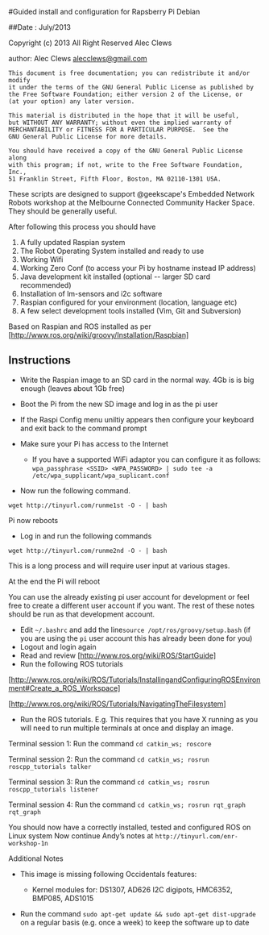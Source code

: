 #Guided install and configuration for Rapsberry Pi Debian

##Date : July/2013

 Copyright (c) 2013 All Right Reserved  Alec Clews

 author: Alec Clews
 alecclews@gmail.com

    This document is free documentation; you can redistribute it and/or modify
    it under the terms of the GNU General Public License as published by
    the Free Software Foundation; either version 2 of the License, or
    (at your option) any later version.

    This material is distributed in the hope that it will be useful,
    but WITHOUT ANY WARRANTY; without even the implied warranty of
    MERCHANTABILITY or FITNESS FOR A PARTICULAR PURPOSE.  See the
    GNU General Public License for more details.

    You should have received a copy of the GNU General Public License along
    with this program; if not, write to the Free Software Foundation, Inc.,
    51 Franklin Street, Fifth Floor, Boston, MA 02110-1301 USA.


These scripts are designed to support @geekscape's Embedded Network Robots workshop at the Melbourne
Connected Community Hacker Space. They should be generally useful.

After following this process you should have

1. A fully updated Raspian system
2. The Robot Operating System installed and ready to use
3. Working Wifi
4. Working Zero Conf (to access your Pi by hostname instead IP address)
5. Java development kit installed (optional -- larger SD card recommended)
6. Installation of lm-sensors and i2c software
7. Raspian configured for your environment (location, language etc)
8. A few select development tools installed (Vim, Git and Subversion)

Based on Raspian and ROS installed as per [http://www.ros.org/wiki/groovy/Installation/Raspbian]
## Instructions

* Write  the Raspian image to an SD card in the normal way. 4Gb is is big enough (leaves about 1Gb free)
* Boot the Pi from the new SD image and log in as the pi user
* If the Raspi Config menu uniltiy appears then configure your keyboard and exit back to the command prompt
* Make sure your Pi has access to the Internet
  * If you have a supported WiFi adaptor you can configure it as follows:
  `wpa_passphrase <SSID> <WPA_PASSWORD> | sudo tee -a /etc/wpa_supplicant/wpa_suplicant.conf`

* Now run the following command.

`wget http://tinyurl.com/runme1st -O - | bash`

Pi now reboots

* Log in and run the following commands

`wget http://tinyurl.com/runme2nd -O - | bash`

This is a long process and will require user input at various stages.

At the end the Pi will reboot



You can use the already existing pi user account for development or feel free to create a different user account if you want. The rest
of these notes should be run as that development account. 
  * Edit ``~/.bashrc`` and add the line``source /opt/ros/groovy/setup.bash`` (if you are using the ``pi`` user account this has already been done for you)
  * Logout and login again
  * Read and review [http://www.ros.org/wiki/ROS/StartGuide]
  * Run the following ROS tutorials

   [http://www.ros.org/wiki/ROS/Tutorials/InstallingandConfiguringROSEnvironment#Create_a_ROS_Workspace]

   [http://www.ros.org/wiki/ROS/Tutorials/NavigatingTheFilesystem]

  * Run the ROS tutorials. E.g. This requires that you have X running as you will need to run multiple terminals at once and display an image.

  Terminal session 1: Run the command `cd catkin_ws; roscore`

  Terminal session 2: Run the command `cd catkin_ws; rosrun roscpp_tutorials talker`

  Terminal session 3: Run the command `cd catkin_ws; rosrun roscpp_tutorials listener`

  Terminal session 4: Run the command `cd catkin_ws; rosrun rqt_graph rqt_graph `

You should now have a correctly installed, tested and configured ROS on Linux system
Now continue Andy’s notes at ``http://tinyurl.com/enr-workshop-1n``

Additional Notes

* This image is missing following Occidentals features:
  * Kernel modules for: DS1307, AD626 I2C digipots, HMC6352, BMP085, ADS1015

* Run the command `sudo apt-get update && sudo apt-get dist-upgrade` on a regular basis
(e.g. once a week) to keep the software up to date

